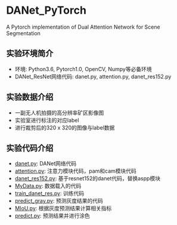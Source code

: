 # DANet_PyTorch
A Pytorch implementation of Dual Attention Network for Scene Segmentation

## 实验环境简介
- 环境: Python3.6, Pytorch1.0, OpenCV, Numpy等必备环境
- DANet_ResNet网络代码: danet.py, attention.py, danet_res152.py

## 实验数据介绍
- 一副无人机拍摄的高分辨率矿区影像图
- 实验室进行标注的对应label
- 进行裁剪后的320 x 320的图像与label数据

## 实验代码介绍
- [danet.py](https://github.com/yearing1017/DANet_PyTorch/blob/master/DAN_ResNet/danet.py): DANet网络代码
- [attention.py](https://github.com/yearing1017/DANet_PyTorch/blob/master/DAN_ResNet/attention.py): 注意力模块代码，pam和cam模块代码
- [danet_res152.py](https://github.com/yearing1017/DANet_PyTorch/blob/master/danet_res152.py): 基于resnet152的danet代码，替换aspp模块
- [MyData.py](): 数据载入的代码
- [train_danet_res.py](): 训练代码
- [predict_gray.py](): 预测灰度结果的代码
- [MIoU.py](): 根据灰度预测结果计算相关指标
- [predict.py](): 预测结果并进行涂色
